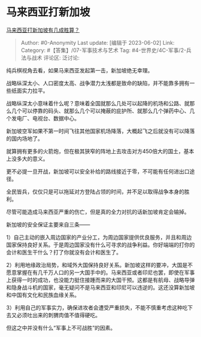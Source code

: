 # 马来西亚打新加坡
[马来西亚打新加坡有几成胜算？](https://www.zhihu.com/question/24102062/answer/3055123470)

> Author: #0-Anonymity
> Last update: [编辑于 2023-06-02]
> Link:
> Category: #【答集】/07-军事技术与艺术
> Tag: #4-世界史/4C-军事/2-兵法与战术
> 评论区:
> 泛讨论:

纯兵棋视角去看，如果马来西亚发起第一击，新加坡绝无幸理。

战略纵深太小、人口密度太高、战争潜力太浅都是致命的缺陷，并不能靠多拥有一些纸面实力拉平。

战略纵深太小意味着什么呢？意味着全国就那么几处可以起降的机场和公路、就那么几个可以停靠的码头、就那么几个可以掩蔽的庇护所、就那么几个弹药中心、几个发电厂、电视台、数据中心。

新加坡空军如果不第一时间飞往其他国家机场降落，大概起飞之后就没有可以降落的国内场地了。

就算拥有更多的火箭炮，但在极其狭窄的阵地上去攻击对方450倍大的国土，基本上没多大的意义。

更不必提一旦开战，新加坡可以安全补给的路线接近于零，不可能有任何进出口途径。

全民皆兵，仅仅只是可以拖延对方登陆占领的时间，并不足以取得战争本身的胜利。

尽管可能造成马来西亚严重的伤亡，但是真的全力对抗的话新加坡肯定会输掉。

新加坡的安全保证主要来自三条——

1）自己主动的嵌入周边国家的产业分工，为周边国家提供优良服务，并且和周边国家保持良好关系。于是周边国家没有什么可寻求的战争利益。你好端端的打你的会计和医生干什么？打了你就没有会计和医生了。

2）利用地缘政治局势，和域外大国保持良好关系。新加坡这样的要冲，大国是不愿意掌握在有几千万人口的另一大国手中的。马来西亚或者印尼也罢，即使在军事上获得一时的成功，也没能力挺住接踵而来的大国干预。这都是有航母、战略导弹和隐身战斗机的国家，毫无疑问不是马来西亚和印尼可以违逆的。这还没算新加坡和中国有文化和民族血缘关系。

3）利用自己的军事实力，确保进攻者会遭受严重损失，不能不慎重考虑这种吃下去又必须吐出来的刺猬肉值不值得硬吃。

但这之中并没有什么“军事上不可战胜”的因素。

